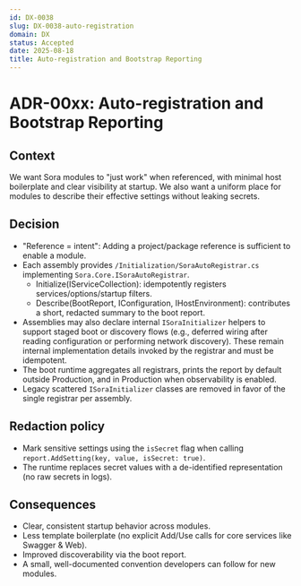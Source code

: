 ```yaml
---
id: DX-0038
slug: DX-0038-auto-registration
domain: DX
status: Accepted
date: 2025-08-18
title: Auto-registration and Bootstrap Reporting
---
```

 
# ADR-00xx: Auto-registration and Bootstrap Reporting

## Context
We want Sora modules to "just work" when referenced, with minimal host boilerplate and clear visibility at startup. We also want a uniform place for modules to describe their effective settings without leaking secrets.

## Decision
- "Reference = intent": Adding a project/package reference is sufficient to enable a module.
- Each assembly provides `/Initialization/SoraAutoRegistrar.cs` implementing `Sora.Core.ISoraAutoRegistrar`.
  - Initialize(IServiceCollection): idempotently registers services/options/startup filters.
  - Describe(BootReport, IConfiguration, IHostEnvironment): contributes a short, redacted summary to the boot report.
- Assemblies may also declare internal `ISoraInitializer` helpers to support staged boot or discovery flows (e.g., deferred wiring after reading configuration or performing network discovery). These remain internal implementation details invoked by the registrar and must be idempotent.
- The boot runtime aggregates all registrars, prints the report by default outside Production, and in Production when observability is enabled.
- Legacy scattered `ISoraInitializer` classes are removed in favor of the single registrar per assembly.

## Redaction policy
- Mark sensitive settings using the `isSecret` flag when calling `report.AddSetting(key, value, isSecret: true)`.
- The runtime replaces secret values with a de-identified representation (no raw secrets in logs).

## Consequences
- Clear, consistent startup behavior across modules.
- Less template boilerplate (no explicit Add/Use calls for core services like Swagger & Web).
- Improved discoverability via the boot report.
- A small, well-documented convention developers can follow for new modules.
